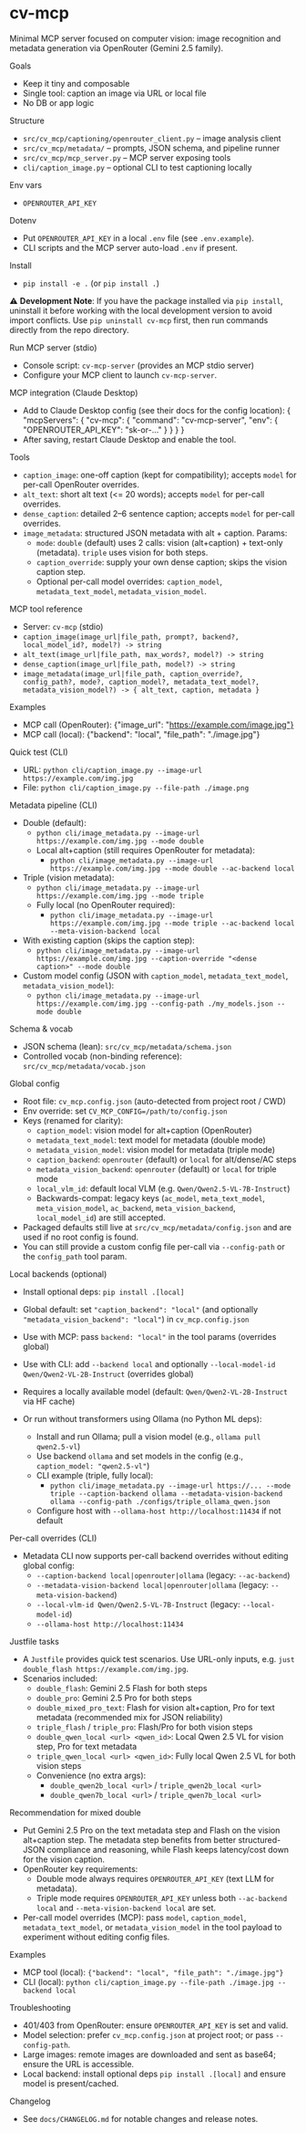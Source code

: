 # cv-mcp

Minimal MCP server focused on computer vision: image recognition and metadata generation via OpenRouter (Gemini 2.5 family).

Goals
- Keep it tiny and composable
- Single tool: caption an image via URL or local file
- No DB or app logic

Structure
- `src/cv_mcp/captioning/openrouter_client.py` – image analysis client
- `src/cv_mcp/metadata/` – prompts, JSON schema, and pipeline runner
- `src/cv_mcp/mcp_server.py` – MCP server exposing tools
- `cli/caption_image.py` – optional CLI to test captioning locally

Env vars
- `OPENROUTER_API_KEY`

Dotenv
- Put `OPENROUTER_API_KEY` in a local `.env` file (see `.env.example`).
- CLI scripts and the MCP server auto-load `.env` if present.

Install
- `pip install -e .` (or `pip install .`)

⚠️ **Development Note**: If you have the package installed via `pip install`, uninstall it before working with the local development version to avoid import conflicts. Use `pip uninstall cv-mcp` first, then run commands directly from the repo directory.

Run MCP server (stdio)
- Console script: `cv-mcp-server` (provides an MCP stdio server)
- Configure your MCP client to launch `cv-mcp-server`.

MCP integration (Claude Desktop)
- Add to Claude Desktop config (see their docs for the config location):
  {
    "mcpServers": {
      "cv-mcp": {
        "command": "cv-mcp-server",
        "env": {
          "OPENROUTER_API_KEY": "sk-or-..."
        }
      }
    }
  }
- After saving, restart Claude Desktop and enable the tool.

Tools
- `caption_image`: one-off caption (kept for compatibility); accepts `model` for per-call OpenRouter overrides.
- `alt_text`: short alt text (<= 20 words); accepts `model` for per-call overrides.
- `dense_caption`: detailed 2–6 sentence caption; accepts `model` for per-call overrides.
- `image_metadata`: structured JSON metadata with alt + caption. Params:
  - `mode`: `double` (default) uses 2 calls: vision (alt+caption) + text-only (metadata). `triple` uses vision for both steps.
  - `caption_override`: supply your own dense caption; skips the vision caption step.
  - Optional per-call model overrides: `caption_model`, `metadata_text_model`, `metadata_vision_model`.

MCP tool reference
- Server: `cv-mcp` (stdio)
- `caption_image(image_url|file_path, prompt?, backend?, local_model_id?, model?) -> string`
- `alt_text(image_url|file_path, max_words?, model?) -> string`
- `dense_caption(image_url|file_path, model?) -> string`
- `image_metadata(image_url|file_path, caption_override?, config_path?, mode?, caption_model?, metadata_text_model?, metadata_vision_model?) -> { alt_text, caption, metadata }`

Examples
- MCP call (OpenRouter):
  {"image_url": "https://example.com/image.jpg"}
- MCP call (local):
  {"backend": "local", "file_path": "./image.jpg"}

Quick test (CLI)
- URL: `python cli/caption_image.py --image-url https://example.com/img.jpg`
- File: `python cli/caption_image.py --file-path ./image.png`

Metadata pipeline (CLI)
- Double (default):
  - `python cli/image_metadata.py --image-url https://example.com/img.jpg --mode double`
  - Local alt+caption (still requires OpenRouter for metadata):
    - `python cli/image_metadata.py --image-url https://example.com/img.jpg --mode double --ac-backend local`
- Triple (vision metadata):
  - `python cli/image_metadata.py --image-url https://example.com/img.jpg --mode triple`
  - Fully local (no OpenRouter required):
    - `python cli/image_metadata.py --image-url https://example.com/img.jpg --mode triple --ac-backend local --meta-vision-backend local`
- With existing caption (skips the caption step):
  - `python cli/image_metadata.py --image-url https://example.com/img.jpg --caption-override "<dense caption>" --mode double`
- Custom model config (JSON with `caption_model`, `metadata_text_model`, `metadata_vision_model`):
  - `python cli/image_metadata.py --image-url https://example.com/img.jpg --config-path ./my_models.json --mode double`

Schema & vocab
- JSON schema (lean): `src/cv_mcp/metadata/schema.json`
- Controlled vocab (non-binding reference): `src/cv_mcp/metadata/vocab.json`

Global config
- Root file: `cv_mcp.config.json` (auto-detected from project root / CWD)
- Env override: set `CV_MCP_CONFIG=/path/to/config.json`
- Keys (renamed for clarity):
  - `caption_model`: vision model for alt+caption (OpenRouter)
  - `metadata_text_model`: text model for metadata (double mode)
  - `metadata_vision_model`: vision model for metadata (triple mode)
  - `caption_backend`: `openrouter` (default) or `local` for alt/dense/AC steps
  - `metadata_vision_backend`: `openrouter` (default) or `local` for triple mode
  - `local_vlm_id`: default local VLM (e.g. `Qwen/Qwen2.5-VL-7B-Instruct`)
  - Backwards-compat: legacy keys (`ac_model`, `meta_text_model`, `meta_vision_model`, `ac_backend`, `meta_vision_backend`, `local_model_id`) are still accepted.
- Packaged defaults still live at `src/cv_mcp/metadata/config.json` and are used if no root config is found.
- You can still provide a custom config file per-call via `--config-path` or the `config_path` tool param.

Local backends (optional)
- Install optional deps: `pip install .[local]`
- Global default: set `"caption_backend": "local"` (and optionally `"metadata_vision_backend": "local"`) in `cv_mcp.config.json`
- Use with MCP: pass `backend: "local"` in the tool params (overrides global)
- Use with CLI: add `--backend local` and optionally `--local-model-id Qwen/Qwen2-VL-2B-Instruct` (overrides global)
- Requires a locally available model (default: `Qwen/Qwen2-VL-2B-Instruct` via HF cache)

- Or run without transformers using Ollama (no Python ML deps):
  - Install and run Ollama; pull a vision model (e.g., `ollama pull qwen2.5-vl`)
  - Use backend `ollama` and set models in the config (e.g., `caption_model: "qwen2.5-vl"`)
  - CLI example (triple, fully local):
    - `python cli/image_metadata.py --image-url https://... --mode triple --caption-backend ollama --metadata-vision-backend ollama --config-path ./configs/triple_ollama_qwen.json`
  - Configure host with `--ollama-host http://localhost:11434` if not default

Per-call overrides (CLI)
- Metadata CLI now supports per-call backend overrides without editing global config:
  - `--caption-backend local|openrouter|ollama` (legacy: `--ac-backend`)
  - `--metadata-vision-backend local|openrouter|ollama` (legacy: `--meta-vision-backend`)
  - `--local-vlm-id Qwen/Qwen2.5-VL-7B-Instruct` (legacy: `--local-model-id`)
  - `--ollama-host http://localhost:11434`

Justfile tasks
- A `Justfile` provides quick test scenarios. Use URL-only inputs, e.g. `just double_flash https://example.com/img.jpg`.
- Scenarios included:
  - `double_flash`: Gemini 2.5 Flash for both steps
  - `double_pro`: Gemini 2.5 Pro for both steps
  - `double_mixed_pro_text`: Flash for vision alt+caption, Pro for text metadata (recommended mix for JSON reliability)
  - `triple_flash` / `triple_pro`: Flash/Pro for both vision steps
  - `double_qwen_local <url> <qwen_id>`: Local Qwen 2.5 VL for vision step, Pro for text metadata
  - `triple_qwen_local <url> <qwen_id>`: Fully local Qwen 2.5 VL for both vision steps
  - Convenience (no extra args):
    - `double_qwen2b_local <url>` / `triple_qwen2b_local <url>`
    - `double_qwen7b_local <url>` / `triple_qwen7b_local <url>`

Recommendation for mixed double
- Put Gemini 2.5 Pro on the text metadata step and Flash on the vision alt+caption step. The metadata step benefits from better structured-JSON compliance and reasoning, while Flash keeps latency/cost down for the vision caption.
- OpenRouter key requirements:
  - Double mode always requires `OPENROUTER_API_KEY` (text LLM for metadata).
  - Triple mode requires `OPENROUTER_API_KEY` unless both `--ac-backend local` and `--meta-vision-backend local` are set.
- Per-call model overrides (MCP): pass `model`, `caption_model`, `metadata_text_model`, or `metadata_vision_model` in the tool payload to experiment without editing config files.

Examples
- MCP tool (local): `{"backend": "local", "file_path": "./image.jpg"}`
- CLI (local): `python cli/caption_image.py --file-path ./image.jpg --backend local`

Troubleshooting
- 401/403 from OpenRouter: ensure `OPENROUTER_API_KEY` is set and valid.
- Model selection: prefer `cv_mcp.config.json` at project root; or pass `--config-path`.
- Large images: remote images are downloaded and sent as base64; ensure the URL is accessible.
- Local backend: install optional deps `pip install .[local]` and ensure model is present/cached.

Changelog
- See `docs/CHANGELOG.md` for notable changes and release notes.
